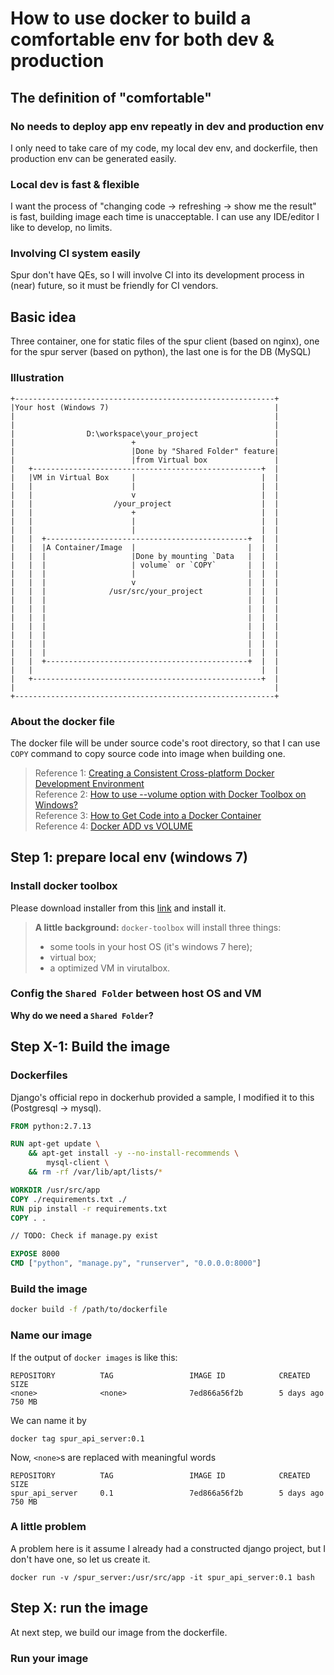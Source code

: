 # How to use docker to build a comfortable env for both dev & production

## The definition of "comfortable"

### No needs to deploy app env repeatly in dev and production env

I only need to take care of my code, my local dev env, and dockerfile, then production env can be generated easily.

### Local dev is fast & flexible

I want the process of "changing code -> refreshing -> show me the result" is fast, building image each time is unacceptable.
I can use any IDE/editor I like to develop, no limits.

### Involving CI system easily

Spur don't have QEs, so I will involve CI into its development process in (near) future, so it must be friendly for CI vendors.

## Basic idea

Three container, one for static files of the spur client (based on nginx), one for the spur server (based on python), the last one is for the DB (MySQL)

### Illustration

```
+----------------------------------------------------------+
|Your host (Windows 7)                                     |
|                                                          |
|                                                          |
|                D:\workspace\your_project                 |
|                          +                               |
|                          |Done by "Shared Folder" feature|
|                          |from Virtual box               |
|   +---------------------------------------------------+  |
|   |VM in Virtual Box     |                            |  |
|   |                      |                            |  |
|   |                      v                            |  |
|   |                  /your_project                    |  |
|   |                      +                            |  |
|   |                      |                            |  |
|   |                      |                            |  |
|   |  +---------------------------------------------+  |  |
|   |  |A Container/Image  |                         |  |  |
|   |  |                   |Done by mounting `Data   |  |  |
|   |  |                   | volume` or `COPY`       |  |  |
|   |  |                   |                         |  |  |
|   |  |                   v                         |  |  |
|   |  |              /usr/src/your_project          |  |  |
|   |  |                                             |  |  |
|   |  |                                             |  |  |
|   |  |                                             |  |  |
|   |  |                                             |  |  |
|   |  |                                             |  |  |
|   |  |                                             |  |  |
|   |  |                                             |  |  |
|   |  +---------------------------------------------+  |  |
|   |                                                   |  |
|   +---------------------------------------------------+  |
|                                                          |
+----------------------------------------------------------+
```

### About the docker file
The docker file will be under source code's root directory, so that I can use `COPY` command to copy source code into image when building one. 

> Reference 1: [Creating a Consistent Cross-platform Docker Development Environment](https://blog.codeship.com/cross-platform-docker-development-environment/)  
> Reference 2: [How to use --volume option with Docker Toolbox on Windows?](http://stackoverflow.com/a/42435077)  
> Reference 3: [How to Get Code into a Docker Container](http://blog.cloud66.com/how-to-get-code-into-a-docker-container/)  
> Reference 4: [Docker ADD vs VOLUME](http://stackoverflow.com/a/27735940/807695)  


## Step 1: prepare local env (windows 7)
### Install docker toolbox
Please download installer from this [link](https://www.docker.com/products/docker-toolbox) and install it.

> **A little background:**
> `docker-toolbox` will install three things: 
>  - some tools in your host OS (it's windows 7 here); 
>  - virtual box;
>  - a optimized VM in virutalbox.

### Config the `Shared Folder` between host OS and VM
**Why do we need a `Shared Folder`?**

## Step X-1: Build the image

### Dockerfiles

Django's official repo in dockerhub provided a sample, I modified it to this
(Postgresql -> mysql).
```dockerfile
FROM python:2.7.13

RUN apt-get update \
    && apt-get install -y --no-install-recommends \
        mysql-client \
    && rm -rf /var/lib/apt/lists/*

WORKDIR /usr/src/app
COPY ./requirements.txt ./
RUN pip install -r requirements.txt
COPY . .

// TODO: Check if manage.py exist

EXPOSE 8000
CMD ["python", "manage.py", "runserver", "0.0.0.0:8000"]
```

### Build the image

```bash
docker build -f /path/to/dockerfile
```

### Name our image

If the output of `docker images` is like this:
```
REPOSITORY          TAG                 IMAGE ID            CREATED
SIZE
<none>              <none>              7ed866a56f2b        5 days ago
750 MB
```
We can name it by
```shell
docker tag spur_api_server:0.1
```
Now, `<none>`s are replaced with meaningful words
```
REPOSITORY          TAG                 IMAGE ID            CREATED
SIZE
spur_api_server     0.1                 7ed866a56f2b        5 days ago
750 MB
```

### A little problem
A problem here is it assume I already had a constructed django project, but I don't have one, so let us create it.

```shell
docker run -v /spur_server:/usr/src/app -it spur_api_server:0.1 bash
```


## Step X: run the image

At next step, we build our image from the dockerfile.



### Run your image
